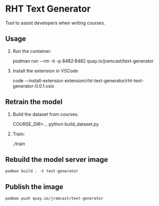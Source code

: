 # RHT Text Generator

Tool to assist developers when writing courses.

## Usage

2. Run the container:

    podman run --rm -ti -p 8482:8482 quay.io/jramcast/text-generator

3. Install the extension in VSCode

    code --install-extension extension/rht-text-generator/rht-text-generator-0.0.1.vsix

## Retrain the model

1. Build the dataset from courses:

    COURSE_DIR=... python build_dataset.py

2. Train:

    ./train

## Rebuild the model server image

    podman build . -t text-generator

## Publish the image

    podman push quay.io/jramcast/text-generator